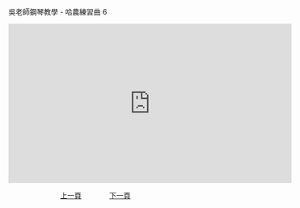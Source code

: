 ﻿---
keywords: 吳老師鋼琴教學 - 哈農練習曲 6
---
吳老師鋼琴教學 - 哈農練習曲 6

<iframe width="560" height="315" src="https://www.youtube.com/embed/yJdcqMpYeTw" title="哈農練習曲 6" frameborder="0" allow="accelerometer; autoplay; clipboard-write; encrypted-media; gyroscope; picture-in-picture; web-share" allowfullscreen></iframe>

&nbsp;&nbsp;&nbsp;&nbsp;&nbsp;&nbsp;&nbsp;&nbsp;&nbsp;&nbsp;&nbsp;&nbsp;
&nbsp;&nbsp;&nbsp;&nbsp;&nbsp;&nbsp;&nbsp;&nbsp;&nbsp;&nbsp;&nbsp;&nbsp;
[上一頁](T-Practice12)
&nbsp;&nbsp;&nbsp;&nbsp;&nbsp;&nbsp;&nbsp;&nbsp;&nbsp;&nbsp;&nbsp;&nbsp;
[下一頁](T-ConCon)





